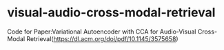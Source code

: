 # visual-audio-cross-modal-retrieval

Code for Paper:Variational Autoencoder with CCA for Audio-Visual Cross-Modal Retrieval(https://dl.acm.org/doi/pdf/10.1145/3575658)
